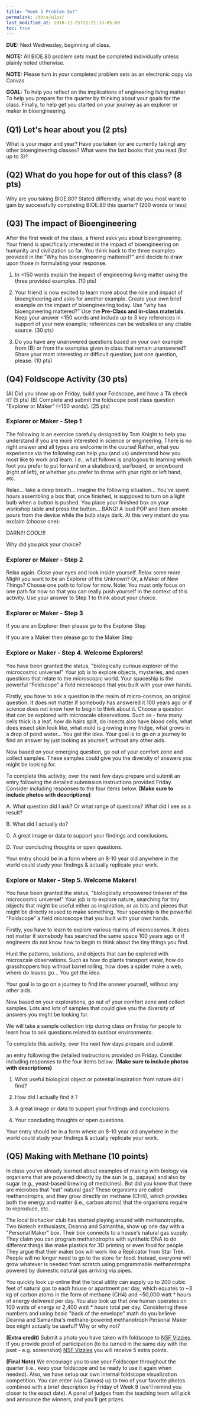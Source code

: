 ```yaml
---
title: "Week 1 Problem Set"
permalink: /docs/w1ps/
last_modified_at: 2018-11-25T22:21:33-05:00
toc: true
---
```


**DUE:** Next Wednesday, beginning of class.

**NOTE:** All BIOE.80 problem sets must be completed individually unless plainly noted otherwise.

**NOTE:** Please turn in your completed problem sets as an electronic copy via Canvas 

**GOAL:** To help you reflect on the implications of engineering living matter.  To help you prepare for the quarter by thinking about your goals for the class. Finally, to help get you started on your journey as an explorer or maker in bioengineering.

## (Q1) Let's hear about you (2 pts)

What is your major and year? Have you taken (or are currently taking) any other bioengineering classes? What were the last books that you read (list up to 3)? 

## (Q2) What do you hope for out of this class? (8 pts)

Why are you taking BIOE.80? Stated differently, what do you most want to gain by successfully completing BIOE.80 this quarter? (200 words or less) 

## (Q3) The impact of Bioengineering

After the first week of the class, a friend asks you about bioengineering. Your friend is specifically interested in the impact of bioengineering on humanity and civilization so far. You think back to the three examples provided in the "Why has bioengineering mattered?" and decide to draw upon those in formulating your response. 

1. In <150 words explain the impact of engineering living matter using the three provided examples. (10 pts)

2. Your friend is now excited to learn more about the role and impact of bioengineering and asks for another example. Create your own brief example on the impact of bioengineering today. Use "why has bioengineering mattered?" Use the **Pre-Class and in-class materials**.  Keep your answer <150 words and include up to 3 key references in support of your new example; references can be websites or any citable source. (30 pts)

3. Do you have any unanswered questions based on your own example from (B) or from the examples given in class that remain unanswered? Share your most interesting or difficult question; just one question, please. (10 pts)

## (Q4) Foldscope Activity (30 pts)

(A) Did you show up on Friday, build your Foldscope, and have a TA check it? (5 pts)
(B) Complete and submit the foldscope post class question "Explorer or Maker" (<150 words). (25 pts)

### Explorer or Maker - Step 1

The following is an exercise carefully designed by Tom Knight to help you understand if you are more interested in science or engineering.  There is no right answer and all types are welcome in the course!  Rather, what you experience via the following can help you (and us) understand how you most like to work and learn.  I.e., what follows is analogous to learning which foot you prefer to put forward on a skateboard, surfboard, or snowboard (right of left), or whether you prefer to throw with your right or left hand, etc.

Relax… take a deep breath… imagine the following situation… You've spent hours assembling a box that, once finished, is supposed to turn on a light bulb when a button is pushed. You place your finished box on your workshop table and press the button... BANG!  A loud POP and then smoke pours from the device while the bulb stays dark. At this very instant do you exclaim (choose one):

DARN!!! 		COOL!!!

Why did you pick your choice? 

### Explorer or Maker - Step 2

Relax again. Close your eyes and look inside yourself. Relax some more. Might you want to be an Explorer of the Unknown?  Or, a Maker of New Things? Choose one path to follow for now. Note: You must only focus on one path for now so that you can really push yourself in the context of this activity. Use your answer to Step 1 to think about your choice. 

### Explorer or Maker - Step 3

If you are an Explorer then please go to the Explorer Step

If you are a Maker then please go to the Maker Step

### Explore or Maker - Step 4.  Welcome Explorers!

You have been granted the status, "biologically curious explorer of the microcosmic universe!" Your job is to explore objects, mysteries, and open questions that relate to the microscopic world. Your spaceship is the powerful “Foldscope” a field microscope that  you built with your own hands.

Firstly, you have to ask a question in the realm of micro-cosmos, an original question. It does not matter if somebody has answered it 100 years ago or if science does not know how to begin to think about it. Choose a question that can be explored with microscale observations. Such as - how many cells thick is a leaf, how do hairs split, do insects also have blood cells, what does insect skin look like, what mold is growing in my fridge, what grows in a drop of pond water... You get the idea. Your goal is to go on a journey to find an answer by just looking as yourself, without any other aids.

Now based on your emerging  question, go out of your comfort zone and collect samples. These samples could give you the diversity of answers you might be looking for. 

To complete this activity, over the next few days prepare and submit an entry  following the detailed submission instructions provided Friday. Consider including responses to the four items below. **(Make sure to include photos with descriptions)**

A. What question did I ask? Or what range of questions? What did I see as a result?

B. What did I actually do?

C. A great image or data to support your findings and conclusions.

D. Your concluding thoughts or open questions.

Your entry should be in a form where an 8-10 year old anywhere in the world could study your findings & actually replicate your work.

### Explore or Maker - Step 5. Welcome Makers!

You have been granted the status, "biologically empowered tinkerer of the microcosmic universe!" Your job is to explore nature, searching for tiny objects that might be useful either as inspiration, or as bits and pieces that might be directly reused to make something. Your spaceship is the powerful “Foldscope” a field microscope that you built with your own hands.

Firstly, you have to learn to explore various realms of microcosmos. It does not matter if somebody has searched the same space 100 years ago or if engineers do not know how to begin to think about the tiny things you find.

Hunt the patterns, solutions, and objects that can be explored with microscale observations. Such as how do plants transport water, how do grasshoppers hop without barrel rolling, how does a spider make a web, where do leaves go… You get the idea.

Your goal is to go on a journey to find the answer yourself, without any other aids.

Now based on your explorations, go out of your comfort zone and collect samples. Lots and lots of samples that could give you the diversity of answers you might be looking for.

We will take a sample collection trip during class on Friday for people to learn how to ask questions related to outdoor environments.

To complete this activity, over the next few days prepare and submit

an entry following the detailed instructions provided on Friday.  Consider including responses to the four items below. **(Make sure to include photos with descriptions)**

1. What useful biological object or potential inspiration from nature did I find?

2. How did I actually find it ?

3. A great image or data to support your findings and conclusions.

4. Your concluding thoughts or open questions.

Your entry should be in a form where an 8-10 year old anywhere in the world could study your findings & actually replicate your work.

## (Q5) Making with Methane (10 points)

In class you've already learned about examples of making with biology via organisms that are powered directly by the sun (e.g., papaya) and also by sugar (e.g., yeast-based brewing of medicines).  But did you know that there are microbes that "eat" natural gas?  These organisms are called methanotrophs, and they grow directly on methane (CH4), which provides both the energy and matter (i.e., carbon atoms) that the organisms require to reproduce, etc.

The local biohacker club has started playing around with methanotrophs.  Two biotech enthusiasts, Deanna and Samantha, show up one day with a "Personal Maker" box. Their box connects to a house's natural gas supply. They claim you can program methanotrophs with synthetic DNA to do different things like make plastics for 3D printing or even food for people. They argue that their maker box will work like a Replicator from Star Trek. People will no longer need to go to the store for food.  Instead, everyone will grow whatever is needed from scratch using programmable methanotrophs powered by domestic natural gas arriving via pipes. 

You quickly look up online that the local utility can supply up to 200 cubic feet of natural gas to each house or apartment per day, which equates to ~3 kg of carbon atoms in the form of methane (CH4) and ~50,000 watt \* hours of energy delivered per day. You also look up that one human operates on 100 watts of energy or 2,400 watt \* hours total per day. Considering these numbers and using basic "back of the envelope" math do you believe Deanna and Samantha's methane-powered methanotroph Personal Maker box might actually be useful? Why or why not?

**(Extra credit)** Submit a photo you have taken with foldscope to [NSF Vizzies](https://www.nsf.gov/news/special_reports/scivis/index.jsp). If you provide proof of participation (to be turned in the same day with the pset - e.g. screenshot) [NSF Vizzies](https://www.nsf.gov/news/special_reports/scivis/index.jsp) you will receive 5 extra points. 

**(Final Note)** We encourage you to use your Foldscope throughout the quarter (i.e., keep your foldscope and be ready to use it again when needed).  Also, we have setup our own internal foldscope visualization competition. You can enter (via Canvas) up to two of your favorite photos combined with a brief description by Friday of Week 8 (we'll remind you closer to the exact date). A panel of judges from the teaching team will pick and announce the winners, and you’ll get prizes.
